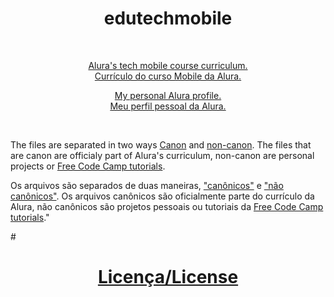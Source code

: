 # <h1 align='center'>edutechmobile</h1>
<br/>
<p align='center'><a href='https://www.alura.com.br/cursos-online-mobile'>Alura's tech mobile course curriculum.
<br/>Currículo do curso Mobile da Alura.</a></p>

<a href='https://cursos.alura.com.br/user/nicolas-brendow-santana'><p align='center'>My personal Alura profile.
<br/>Meu perfil pessoal da Alura.</p></a>

<br/>
<p>
  The files are separated in two ways</o> <a href='https://en.wikipedia.org/wiki/Canon_(fiction)'>Canon</a> and <a href='https://en.wikipedia.org/wiki/Canon_(fiction)'>non-canon</a>. The files that are canon are officialy part of Alura's curriculum, non-canon are personal projects or <a href='https://www.freecodecamp.org/'>Free Code Camp tutorials</a>.
</p>
  Os arquivos são separados de duas maneiras, <a href='https://pt.wikipedia.org/wiki/C%C3%A2none_(fic%C3%A7%C3%A3o)'>"canônicos"</a> e <a href='https://pt.wikipedia.org/wiki/C%C3%A2none_(fic%C3%A7%C3%A3o)'>"não canônicos"</a>. Os arquivos canônicos são oficialmente parte do currículo da Alura, não canônicos são projetos pessoais ou tutoriais da <a href='https://www.freecodecamp.org/'>Free Code Camp tutorials</a>."

#<h1 align='center'>[Licença/License](./LICENSE)</h1>
